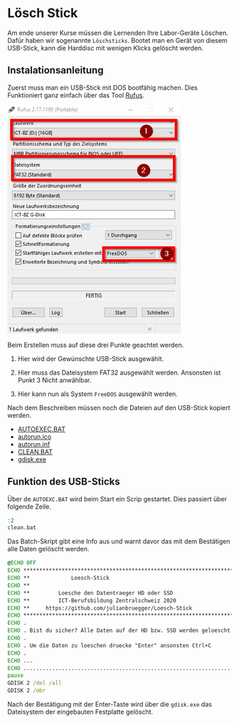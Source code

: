 # Lösch Stick

Am ende unserer Kurse müssen die Lernenden Ihre Labor-Geräte Löschen. Dafür haben wir sogenannte ``Löschsticks``. Bootet man en Gerät von diesem USB-Stick, kann die Harddisc mit wenigen Klicks gelöscht werden. 

## Instalationsanleitung

Zuerst muss man ein USB-Stick mit DOS bootfähig machen. Dies Funktioniert ganz einfach über das Tool [Rufus](https://rufus.ie/). 

<img src="./data/Rufus.png">

Beim Erstellen muss auf diese drei Punkte geachtet werden. 
1. Hier wird der Gewünschte USB-Stick ausgewählt. 

2. Hier muss das Dateisystem FAT32 ausgewählt werden. Ansonsten ist Punkt 3 Nicht anwählbar. 

3. Hier kann nun als System ``FreeDOS`` ausgewählt werden. 


Nach dem Beschreiben müssen noch die Dateien auf den USB-Stick kopiert werden. 
- [AUTOEXEC.BAT](./AUTOEXEC.BAT)
- [autorun.ico](/autorun.ico)
- [autorun.inf](/autorun.inf)
- [CLEAN.BAT](/CLEAN.BAT)
- [gdisk.exe](/gdisk.exe)

## Funktion des USB-Sticks

Über de ``AUTOEXC.BAT`` wird beim Start ein Scrip gestartet. Dies passiert über folgende Zeile.
```bat
:2
clean.bat
```

Das Batch-Skript gibt eine Info aus und warnt davor das mit dem Bestätigen alle Daten gelöscht werden. 

```bat
@ECHO OFF
ECHO *************************************************************************
ECHO **				Loesch-Stick				  							**
ECHO **									  									**
ECHO **         Loesche den Datentraeger HD oder SSD                    	**
ECHO **         ICT-Berufsbildung Zentralschweiz 2020			 			**
ECHO **		https://github.com/julianbruegger/Loesch-Stick		 			**
ECHO *************************************************************************
ECHO .                                                                       .
ECHO . Bist du sicher? Alle Daten auf der HD bzw. SSD werden geloescht!      .
ECHO .                                                                       .
ECHO . Um die Daten zu loeschen druecke "Enter" ansonsten Ctrl+C             .
ECHO .                                                                       .
ECHO ...                                                                   ... 
ECHO .........................................................................
pause
GDISK 2 /del /all
GDISK 2 /mbr
```

Nach der Bestätigung mit der Enter-Taste wird über die ``gdisk.exe`` das Dateisystem der eingebauten Festplatte gelöscht. 


